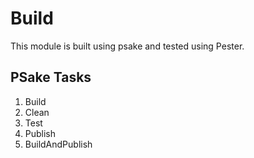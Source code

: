 # Build

This module is built using psake and tested using Pester.

## PSake Tasks

1. Build
2. Clean
3. Test
4. Publish
5. BuildAndPublish